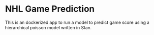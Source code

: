 # NHL Game Prediction 

This is an dockerized app to run a model to predict game score using a hierarchical poisson model written in Stan.
